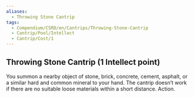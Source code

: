 ```yaml
---
aliases:
  - Throwing Stone Cantrip
tags:
  - Compendium/CSRD/en/Cantrips/Throwing-Stone-Cantrip
  - Cantrip/Pool/Intellect
  - Cantrip/Cost/1
---
```

  
## Throwing Stone Cantrip  (1 Intellect point)  
You summon a nearby object of stone, brick, concrete, cement, asphalt, or a similar hard and common mineral to your hand. The cantrip doesn’t work if there are no suitable loose materials within a short distance. Action.   
  
  
  
